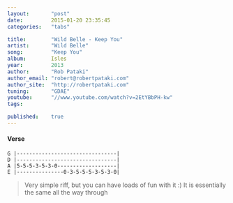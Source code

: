 ```yaml
---
layout:       "post"
date:         2015-01-20 23:35:45
categories:   "tabs"

title:        "Wild Belle - Keep You"
artist:       "Wild Belle"
song:         "Keep You"
album:        Isles
year:         2013
author:       "Rob Pataki"
author_email: "robert@robertpataki.com"
author_site:  "http://robertpataki.com"
tuning:       "GDAE"
youtube:      "//www.youtube.com/watch?v=2EtYBbPH-kw"
tags:         

published:    true
---
```


#### Verse

```
G |--------------------------------|
D |--------------------------------|
A |5-5-5-3-5-3-0-------------------|
E |---------------0-3-5-5-5-3-5-3-0|
```

> Very simple riff, but you can have loads of fun with it :) It is essentially the same all the way through